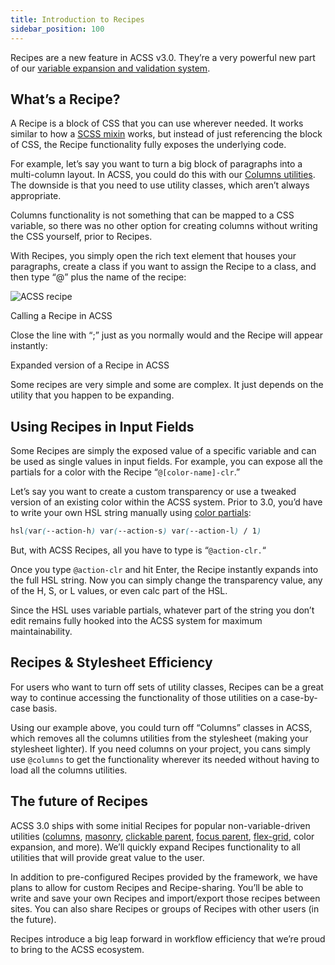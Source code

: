 ```yaml
---
title: Introduction to Recipes
sidebar_position: 100
---
```


Recipes are a new feature in ACSS v3.0. They’re a very powerful new part of our [variable expansion and validation system](https://automaticcss.com/docs/variable-expansion-validation/).

## What’s a Recipe?

A Recipe is a block of CSS that you can use wherever needed. It works similar to how a [SCSS mixin](https://automaticcss.com/docs/what-are-mixins/) works, but instead of just referencing the block of CSS, the Recipe functionality fully exposes the underlying code.

For example, let’s say you want to turn a big block of paragraphs into a multi-column layout. In ACSS, you could do this with our [Columns utilities](https://automaticcss.com/docs/css-columns/). The downside is that you need to use utility classes, which aren’t always appropriate.

Columns functionality is not something that can be mapped to a CSS variable, so there was no other option for creating columns without writing the CSS yourself, prior to Recipes.

With Recipes, you simply open the rich text element that houses your paragraphs, create a class if you want to assign the Recipe to a class, and then type “@” plus the name of the recipe:

![ACSS recipe](https://automaticcss.com/wp-content/uploads/acss-recipe-923x1024.jpg)

Calling a Recipe in ACSS

Close the line with “;” just as you normally would and the Recipe will appear instantly:

Expanded version of a Recipe in ACSS

Some recipes are very simple and some are complex. It just depends on the utility that you happen to be expanding.

## Using Recipes in Input Fields

Some Recipes are simply the exposed value of a specific variable and can be used as single values in input fields. For example, you can expose all the partials for a color with the Recipe “`@[color-name]-clr`.”

Let’s say you want to create a custom transparency or use a tweaked version of an existing color within the ACSS system. Prior to 3.0, you’d have to write your own HSL string manually using [color partials](https://automaticcss.com/docs/palette-setup/):

```CSS
hsl(var(--action-h) var(--action-s) var(--action-l) / 1)
```

But, with ACSS Recipes, all you have to type is “`@action-clr.`“

Once you type `@action-clr` and hit Enter, the Recipe instantly expands into the full HSL string. Now you can simply change the transparency value, any of the H, S, or L values, or even calc part of the HSL.

Since the HSL uses variable partials, whatever part of the string you don’t edit remains fully hooked into the ACSS system for maximum maintainability.

## Recipes & Stylesheet Efficiency

For users who want to turn off sets of utility classes, Recipes can be a great way to continue accessing the functionality of those utilities on a case-by-case basis.

Using our example above, you could turn off “Columns” classes in ACSS, which removes all the columns utilities from the stylesheet (making your stylesheet lighter). If you need columns on your project, you cans simply use `@columns` to get the functionality wherever its needed without having to load all the columns utilities.

## The future of Recipes

ACSS 3.0 ships with some initial Recipes for popular non-variable-driven utilities ([columns](https://automaticcss.com/docs/css-columns/), [masonry](https://automaticcss.com/docs/masonry-layouts/), [clickable parent](https://automaticcss.com/docs/clickable-parent/), [focus parent](https://automaticcss.com/docs/focus-parent/), [flex-grid](https://automaticcss.com/docs/flex-grids-flexbox-grids/), color expansion, and more). We’ll quickly expand Recipes functionality to all utilities that will provide great value to the user.

In addition to pre-configured Recipes provided by the framework, we have plans to allow for custom Recipes and Recipe-sharing. You’ll be able to write and save your own Recipes and import/export those recipes between sites. You can also share Recipes or groups of Recipes with other users (in the future).

Recipes introduce a big leap forward in workflow efficiency that we’re proud to bring to the ACSS ecosystem.
